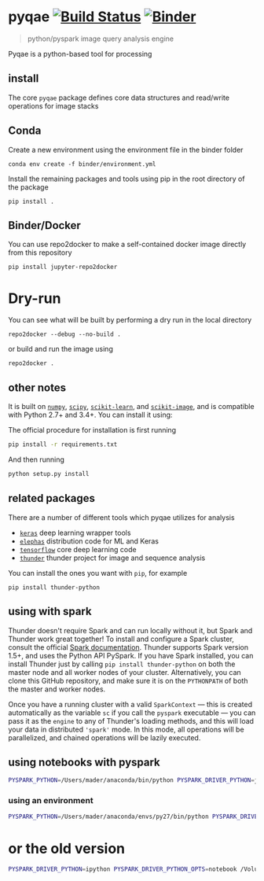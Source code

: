 # pyqae [![Build Status](https://travis-ci.org/4Quant/pyqae.svg?branch=master)](https://travis-ci.org/4Quant/pyqae) [![Binder](https://mybinder.org/badge.svg)](https://mybinder.org/v2/gh/4Quant/pyqae/master)

> python/pyspark image query analysis engine

Pyqae is a python-based tool for processing
## install

The core `pyqae` package defines core data structures and read/write operations for image stacks

## Conda

Create a new environment using the environment file in the binder folder

```
conda env create -f binder/environment.yml
```

Install the remaining packages and tools using pip in the root directory of the package

```
pip install .
```

## Binder/Docker

You can use repo2docker to make a self-contained docker image directly from this repository
```
pip install jupyter-repo2docker
```

# Dry-run
You can see what will be built by performing a dry run in the local directory

```
repo2docker --debug --no-build .
```

or build and run the image using

```
repo2docker .
```



## other notes
It is built on [`numpy`](https://github.com/numpy/numpy), [`scipy`](https://github.com/scipy/scipy), [`scikit-learn`](https://github.com/scikit-learn/scikit-learn), and [`scikit-image`](https://github.com/scikit-image/scikit-image), and is compatible with Python 2.7+ and 3.4+. You can install it using:


The official procedure for installation is first running
```bash
pip install -r requirements.txt
```

And then running
```bash
python setup.py install
```

## related packages

There are a number of different tools which pyqae utilizes for analysis

- [`keras`](https://github.com/fchollet/keras) deep learning wrapper tools
- [`elephas`](https://github.com/maxpumperla/elephas) distribution code for ML and Keras
- [`tensorflow`](https://github.com/tensorflow/tensorflow) core deep learning code
- [`thunder`](https://github.com/thunder-project/thunder) thunder project for image and sequence analysis


You can install the ones you want with `pip`, for example

```
pip install thunder-python
```

## using with spark

Thunder doesn't require Spark and can run locally without it, but Spark and Thunder work great together! To install and configure a Spark cluster, consult the official [Spark documentation](http://spark.apache.org/docs/latest). Thunder supports Spark version 1.5+, and uses the Python API PySpark. If you have Spark installed, you can install Thunder just by calling `pip install thunder-python` on both the master node and all worker nodes of your cluster. Alternatively, you can clone this GitHub repository, and make sure it is on the `PYTHONPATH` of both the master and worker nodes.

Once you have a running cluster with a valid `SparkContext` — this is created automatically as the variable `sc` if you call the `pyspark` executable — you can pass it as the `engine` to any of Thunder's loading methods, and this will load your data in distributed `'spark'` mode. In this mode, all operations will be parallelized, and chained operations will be lazily executed.

## using notebooks with pyspark

```bash
PYSPARK_PYTHON=/Users/mader/anaconda/bin/python PYSPARK_DRIVER_PYTHON=jupyter PYSPARK_DRIVER_PYTHON_OPTS="notebook --ip 0.0.0.0" /Applications/spark-2.1.1-bin-hadoop2.7/bin/pyspark --driver-memory 8g --master local[8]
```

### using an environment
```bash
PYSPARK_PYTHON=/Users/mader/anaconda/envs/py27/bin/python PYSPARK_DRIVER_PYTHON=jupyter PYSPARK_DRIVER_PYTHON_OPTS="notebook --ip 0.0.0.0" /Applications/spark-2.1.1-bin-hadoop2.7/bin/pyspark --driver-memory 8g --master local[8]
```
# or the old version
```bash
PYSPARK_DRIVER_PYTHON=ipython PYSPARK_DRIVER_PYTHON_OPTS=notebook /Volumes/ExDisk/spark-2.0.0-bin-hadoop2.7/bin/pyspark
```
